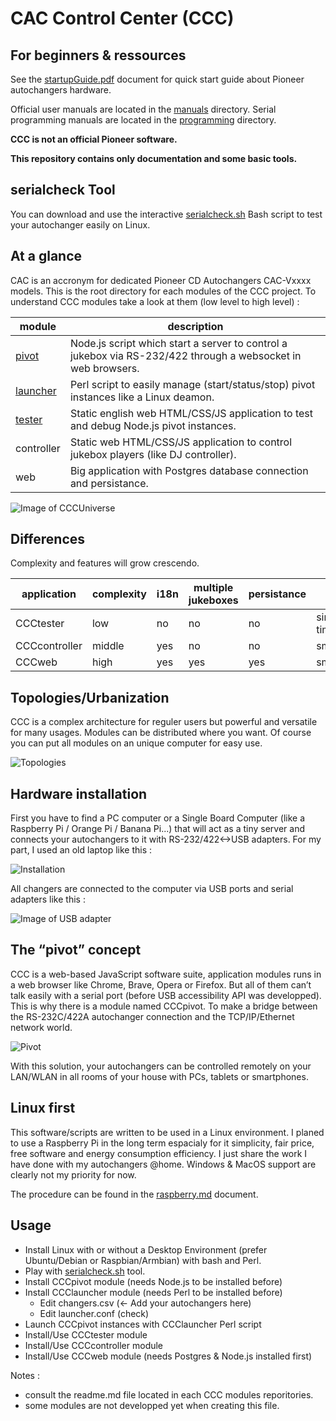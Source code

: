 # CAC Control Center (CCC)
## For beginners & ressources

See the [startupGuide.pdf](./startupGuide.pdf) document for quick start guide about Pioneer autochangers hardware.

Official user manuals are located in the [manuals](./manuals/) directory.
Serial programming manuals are located in the [programming](./programming/) directory.

**CCC is not an official Pioneer software.**

**This repository contains only documentation and some basic tools.**


## serialcheck Tool

You can download and use the interactive [serialcheck.sh](./serialcheck.sh) Bash script to test your autochanger easily on Linux.


## At a glance
CAC is an accronym for dedicated Pioneer CD Autochangers CAC-Vxxxx models.
This is the root directory for each modules of the CCC project. 
To understand CCC modules take a look at them (low level to high level) :

| module | description|
|-|-|
| [pivot](https://github.com/duprej/cccpivot) | Node.js script which start a server to control a jukebox via RS-232/422 through a websocket in web browsers.|
| [launcher](https://github.com/duprej/ccclauncher) | Perl script to easily manage (start/status/stop) pivot instances like a Linux deamon.|
| [tester](https://github.com/duprej/ccctester) | Static english web HTML/CSS/JS application to test and debug Node.js pivot instances.|
| controller | Static web HTML/CSS/JS application to control jukebox players (like DJ controller).|
| web | Big application with Postgres database connection and persistance.|

![Image of CCCUniverse](images/cccUniverse.gif)

## Differences
Complexity and features will grow crescendo.

| application   | complexity | i18n | multiple jukeboxes | persistance | status collection |
|---------------|------------|------|--------------------|-------------| ------------------|
| CCCtester     | low        | no   | no                 | no          | simple JS timer |
| CCCcontroller | middle     | yes  | no                 | no          | smart/efficient |
| CCCweb        | high       | yes  | yes                | yes         | smart/efficient |

## Topologies/Urbanization
CCC is a complex architecture for reguler users but powerful and versatile for many usages. Modules can be distributed where you want. Of course you can put all modules on an unique computer for easy use.

![Topologies](images/cccTopologies.gif)

## Hardware installation
First you have to find a PC computer or a Single Board Computer (like a Raspberry Pi / Orange Pi / Banana Pi...) that will act as a tiny server and connects your autochangers to it with RS-232/422<->USB adapters. For my part, I used an old laptop like this :

![Installation](images/cacHardware.jpg)

All changers are connected to the computer via USB ports and serial adapters like this :

![Image of USB adapter](images/cccSerial.jpg)

## The “pivot” concept
CCC is a web-based JavaScript software suite, application modules runs in a web browser like Chrome, Brave, Opera or Firefox. But all of them can’t talk easily with a serial port (before USB accessibility API was developped). This is why there is a module named CCCpivot. To make a bridge between the RS-232C/422A autochanger connection and the TCP/IP/Ethernet network world.

![Pivot](images/cccPivot.png)

With this solution, your autochangers can be controlled remotely on your LAN/WLAN in all rooms of your house with PCs, tablets or smartphones.

## Linux first
This software/scripts are written to be used in a Linux environment. I planed to use a Raspberry Pi in the long term espacialy for it simplicity, fair price, free software and energy consumption efficiency. I just share the work I have done with my autochangers @home. Windows & MacOS support are clearly not my priority for now.

The procedure can be found in the [raspberry.md](./raspberry.md) document.

## Usage
* Install Linux with or without a Desktop Environment (prefer Ubuntu/Debian or Raspbian/Armbian) with bash and Perl.
* Play with [serialcheck.sh](./serialcheck.sh) tool.
* Install CCCpivot module (needs Node.js to be installed before)
* Install CCClauncher module (needs Perl to be installed before)
    * Edit changers.csv (<- Add your autochangers here)
    * Edit launcher.conf (check)
* Launch CCCpivot instances with CCClauncher Perl script
* Install/Use CCCtester module
* Install/Use CCCcontroller module
* Install/Use CCCweb module (needs Postgres & Node.js installed first)

Notes : 
- consult the readme.md file located in each CCC modules reporitories.
- some modules are not developped yet when creating this file.